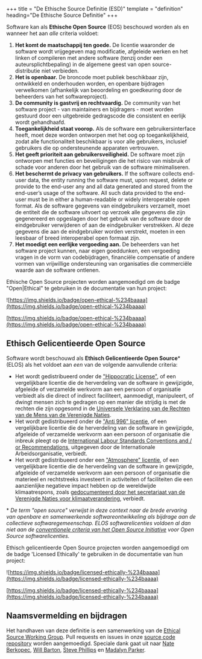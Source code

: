 +++
title = "De Ethische Source Definitie (ESD)"
template = "definition"
heading="De Ethische Source Definitie"
+++

Software kan als **Ethische Open Source** (EOS) beschouwd worden als en wanneer het aan *alle* criteria voldoet:

1. **Het komt de maatschappij ten goede.** De licentie waaronder de software wordt vrijgegeven mag modificatie, afgeleide werken en het linken of compileren met andere software (tenzij onder een auteursplichtbepaling) in de algemene geest van open source-distributie niet verbieden.
2. **Het is openbaar.** De broncode moet publiek beschikbaar zijn, ontwikkeld en onderhouden worden, en openbare bijdragen verwelkomen (afhankelijk van beoordeling en goedkeuring door de beheerders van het softwareproject).
3. **De community is gastvrij en rechtvaardig.** De community van het software project - van maintainers en bijdragers - moet worden gestuurd door een uitgebreide gedragscode die consistent en eerlijk wordt gehandhaafd.
4. **Toegankelijkheid staat voorop.** Als de software een gebruikersinterface heeft, moet deze worden ontworpen met het oog op toegankelijkheid, zodat alle functionaliteit beschikbaar is voor alle gebruikers, inclusief gebruikers die op ondersteunende apparaten vertrouwen.
5. **Het geeft prioriteit aan gebruikersveiligheid.** De software moet zijn ontworpen met functies en beveiligingen die het risico van misbruik of schade voor anderen door het gebruik van de software minimaliseren.
6. **Het beschermt de privacy van gebruikers.** If the software collects end-user data, the entity running the software must, upon request,  delete or provide to the end-user any and all data generated and stored from the end-user’s usage of the software. All such data provided to the end-user must be in either a human-readable or widely interoperable open format. 
Als de software gegevens van eindgebruikers verzamelt, moet de entiteit die de software uitvoert op verzoek alle gegevens die zijn gegenereerd en opgeslagen door het gebruik van de software door de eindgebruiker verwijderen of aan de eindgebruiker verstrekken. Al deze gegevens die aan de eindgebruiker worden verstrekt, moeten in een leesbaar of breed interoperabel open formaat zijn.
7. **Het moedigt een eerlijke vergoeding aan.** De beheerders van het software project kunnen, naar eigen goeddunken, een vergoeding vragen in de vorm van codebijdragen, financiële compensatie of andere vormen van vrijwillige ondersteuning van organisaties die commerciële waarde aan de software ontlenen.

Ethische Open Source projecten worden aangemoedigd om de badge "Open|Ethical" te gebruiken in de documentatie van hun project: 

![https://img.shields.io/badge/open-ethical-%234baaaa](https://img.shields.io/badge/open-ethical-%234baaaa) 

[https://img.shields.io/badge/open-ethical-%234baaaa](https://img.shields.io/badge/open-ethical-%234baaaa)

## Ethisch Gelicentieerde Open Source

Software wordt beschouwd als **Ethisch Gelicentieerde Open Source**\* (ELOS) als het voldoet aan *een* van de volgende aanvullende criteria:

* Het wordt gedistribueerd onder de ["Hippocratic License"](https://firstdonoharm.dev), of een vergelijkbare licentie die de herverdeling van de software in gewijzigde, afgeleide of verzamelde werkvorm aan een persoon of organisatie verbiedt als die direct of indirect faciliteert, aanmoedigt, manipuleert, of dwingt mensen zich te gedragen op een manier die strijdig is met de rechten die zijn opgesomd in de [Universele Verklaring van de Rechten van de Mens van de Verenigde Naties](https://www.un.org/en/universal-declaration-human-rights/).
* Het wordt gedistribueerd onder de ["Anti 996" licentie](https://996.icu/), of een vergelijkbare licentie die de herverdeling van de software in gewijzigde, afgeleide of verzamelde werkvorm aan een persoon of organisatie die inbreuk pleegt op de [International Labour Standards Conventions and / or Recommendations](https://www.ilo.org/global/standards/introduction-to-international-labour-standards/conventions-and-recommendations/lang--en/index.htm), uitgegeven door de Internationale Arbeidsorganisatie, verbiedt.
* Het wordt gedistribueerd onder een ["Atmosphere" licentie](https://www.open-austin.org/atmosphere-license/), of een vergelijkbare licentie die de herverdeling van de software in gewijzigde, afgeleide of verzamelde werkvorm aan een persoon of organisatie die materieel en rechtstreeks investeert in activiteiten of faciliteiten die een aanzienlijke negatieve impact hebben op de wereldwijde klimaatrespons, zoals [gedocumenteerd door het secretariaat van de Verenigde Naties voor klimaatverandering](https://unfccc.int/resource/climateaction2020/media/1308/unfccc_spm_2018.pdf), verbiedt.

\* *De term "open source" verwijst in deze context naar de brede ervaring van openbare en samenwerkende softwareontwikkeling als bijdrage aan de collectieve softwaregemeenschap. ELOS softwarelicenties voldoen al dan niet aan de [conventionele criteria van het Open Source Initiative](https://opensource.org/osd-annotated) voor Open Source softwarelicenties.*

Ethisch gelicentieerde Open Source projecten worden aangemoedigd om de badge 'Licensed Ethically' te gebruiken in de documentatie van hun project: 

![https://img.shields.io/badge/licensed-ethically-%234baaaa](https://img.shields.io/badge/licensed-ethically-%234baaaa) 

[https://img.shields.io/badge/licensed-ethically-%234baaaa](https://img.shields.io/badge/licensed-ethically-%234baaaa)

## Naamsvermelding en bijdragen
Het handhaven van deze definitie is een samenwerking van de [Ethical Source Working Group](/apply). Pull requests en issues in onze [source code repository](https://github.com/ethicalSource/ethicalsource.dev) worden aangemoedigd. Speciale dank gaat uit naar [Nate Berkopec](https://nateberkopec.com), [Will Barton](https://github.com/willbarton/), [Steve Phillips](https://tryingtobeawesome.com) en [Madalyn Parker](https://twitter.com/madalynrose).
